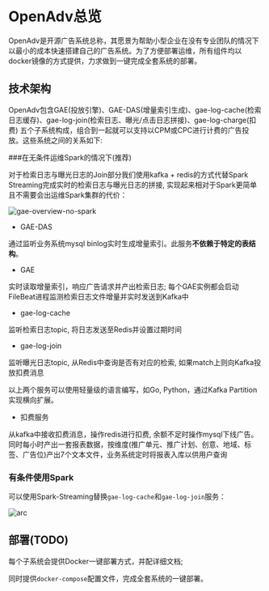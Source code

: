 # OpenAdv总览

OpenAdv是开源广告系统总称，其愿景为帮助小型企业在没有专业团队的情况下以最小的成本快速搭建自己的广告系统。为了方便部署运维，所有组件均以docker镜像的方式提供，力求做到一键完成全套系统的部署。



## 技术架构

OpenAdv包含GAE(投放引擎)、GAE-DAS(增量索引生成)、gae-log-cache(检索日志缓存)、gae-log-join(检索日志、曝光/点击日志拼接)、gae-log-charge(扣费) 五个子系统构成，组合到一起就可以支持以CPM或CPC进行计费的广告投放。这些系统之间的关系如下:

###在无条件运维Spark的情况下(推荐)

对于检索日志与曝光日志的Join部分我们使用kafka + redis的方式代替Spark Streaming完成实时的检索日志与曝光日志的拼接, 实现起来相对于Spark更简单且不需要会出运维Spark集群的代价：

![gae-overview-no-spark](http://ovbyjzegm.bkt.clouddn.com/all-arc-no-spark.jpg)

- GAE-DAS

通过监听业务系统mysql binlog实时生成增量索引。此服务**不依赖于特定的表结构**。

- GAE

实时读取增量索引，响应广告请求并产出检索日志; 每个GAE实例都会启动FileBeat进程监测检索日志文件增量并实时发送到Kafka中

- gae-log-cache

监听检索日志topic, 将日志发送至Redis并设置过期时间

- gae-log-join

监听曝光日志topic, 从Redis中查询是否有对应的检索, 如果match上则向Kafka投放扣费消息

以上两个服务可以使用轻量级的语言编写，如Go, Python，通过Kafka Partition实现横向扩展。

- 扣费服务

从kafka中接收扣费消息，操作redis进行扣费, 余额不足时操作mysql下线广告。同时每小时产出一套报表数据，按维度(推广单元、推广计划、创意、地域、标签、广告位)产出7个文本文件，业务系统定时将报表入库以供用户查询





### 有条件使用Spark

可以使用Spark-Streaming替换`gae-log-cache`和`gae-log-join`服务：

![arc](http://ovbyjzegm.bkt.clouddn.com/all-arc5.jpg)



## 部署(TODO)

每个子系统会提供Docker一键部署方式，并配详细文档;

同时提供`docker-compose`配置文件，完成全套系统的一键部署。

